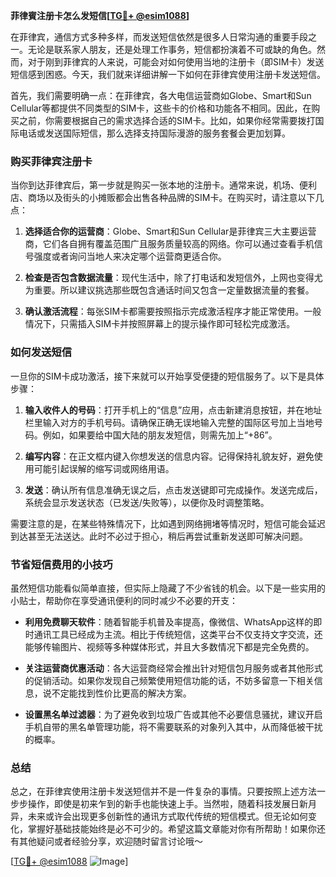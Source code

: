 **菲律賓注册卡怎么发短信[[TG💪+ @esim1088](https://t.me/s/esim1088)]**

在菲律宾，通信方式多种多样，而发送短信依然是很多人日常沟通的重要手段之一。无论是联系家人朋友，还是处理工作事务，短信都扮演着不可或缺的角色。然而，对于刚到菲律宾的人来说，可能会对如何使用当地的注册卡（即SIM卡）发送短信感到困惑。今天，我们就来详细讲解一下如何在菲律宾使用注册卡发送短信。

首先，我们需要明确一点：在菲律宾，各大电信运营商如Globe、Smart和Sun Cellular等都提供不同类型的SIM卡，这些卡的价格和功能各不相同。因此，在购买之前，你需要根据自己的需求选择合适的SIM卡。比如，如果你经常需要拨打国际电话或发送国际短信，那么选择支持国际漫游的服务套餐会更加划算。

### **购买菲律宾注册卡**

当你到达菲律宾后，第一步就是购买一张本地的注册卡。通常来说，机场、便利店、商场以及街头的小摊贩都会出售各种品牌的SIM卡。在购买时，请注意以下几点：

1. **选择适合你的运营商**：Globe、Smart和Sun Cellular是菲律宾三大主要运营商，它们各自拥有覆盖范围广且服务质量较高的网络。你可以通过查看手机信号强度或者询问当地人来决定哪个运营商更适合你。
   
2. **检查是否包含数据流量**：现代生活中，除了打电话和发短信外，上网也变得尤为重要。所以建议挑选那些既包含通话时间又包含一定量数据流量的套餐。

3. **确认激活流程**：每张SIM卡都需要按照指示完成激活程序才能正常使用。一般情况下，只需插入SIM卡并按照屏幕上的提示操作即可轻松完成激活。

### **如何发送短信**

一旦你的SIM卡成功激活，接下来就可以开始享受便捷的短信服务了。以下是具体步骤：

1. **输入收件人的号码**：打开手机上的“信息”应用，点击新建消息按钮，并在地址栏里输入对方的手机号码。请确保正确无误地输入完整的国际区号加上当地号码。例如，如果要给中国大陆的朋友发短信，则需先加上“+86”。

2. **编写内容**：在正文框内键入你想发送的信息内容。记得保持礼貌友好，避免使用可能引起误解的缩写词或网络用语。

3. **发送**：确认所有信息准确无误之后，点击发送键即可完成操作。发送完成后，系统会显示发送状态（已发送/失败等），以便你及时调整策略。

需要注意的是，在某些特殊情况下，比如遇到网络拥堵等情况时，短信可能会延迟到达甚至无法送达。此时不必过于担心，稍后再尝试重新发送即可解决问题。

### **节省短信费用的小技巧**

虽然短信功能看似简单直接，但实际上隐藏了不少省钱的机会。以下是一些实用的小贴士，帮助你在享受通讯便利的同时减少不必要的开支：

- **利用免费聊天软件**：随着智能手机普及率提高，像微信、WhatsApp这样的即时通讯工具已经成为主流。相比于传统短信，这类平台不仅支持文字交流，还能够传输图片、视频等多种媒体形式，并且大多数情况下都是完全免费的。
  
- **关注运营商优惠活动**：各大运营商经常会推出针对短信包月服务或者其他形式的促销活动。如果你发现自己频繁使用短信功能的话，不妨多留意一下相关信息，说不定能找到性价比更高的解决方案。

- **设置黑名单过滤器**：为了避免收到垃圾广告或其他不必要信息骚扰，建议开启手机自带的黑名单管理功能，将不需要联系的对象列入其中，从而降低被干扰的概率。

### **总结**

总之，在菲律宾使用注册卡发送短信并不是一件复杂的事情。只要按照上述方法一步步操作，即使是初来乍到的新手也能快速上手。当然啦，随着科技发展日新月异，未来或许会出现更多创新性的通讯方式取代传统的短信模式。但无论如何变化，掌握好基础技能始终是必不可少的。希望这篇文章能对你有所帮助！如果你还有其他疑问或者经验分享，欢迎随时留言讨论哦～

[[TG💪+ @esim1088](https://t.me/s/esim1088) ![Image](https://i.postimg.cc/4NQfJmqS/Snipaste-2025-05-13-00-14-12.png)]